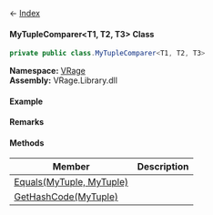 ← [Index](Api-Index)

#### MyTupleComparer&lt;T1, T2, T3&gt; Class

```csharp
private public class.MyTupleComparer<T1, T2, T3>
```

**Namespace:** [VRage](VRage)  
**Assembly:** VRage.Library.dll

#### Example

#### Remarks

#### Methods

|Member|Description|
|---|---|
|[Equals(MyTuple, MyTuple)](VRage.MyTupleComparer`3.Equals)||
|[GetHashCode(MyTuple)](VRage.MyTupleComparer`3.GetHashCode)||

